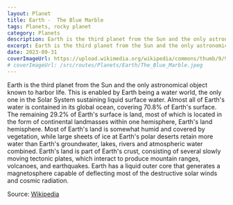 ```yaml
---
layout: Planet
title: Earth -  The Blue Marble
tags: Planets, rocky planet
category: Planets
description: Earth is the third planet from the Sun and the only astronomical object known to harbor life.
excerpt: Earth is the third planet from the Sun and the only astronomical object known to harbor life. About 29% of Earth's surface is land consisting of continents and islands. The remaining 71% is covered with water, mostly by oceans but also by lakes, rivers and other fresh water, which together constitute the hydrosphere.
date: 2023-09-31
coverImageUrl: https://upload.wikimedia.org/wikipedia/commons/thumb/9/97/The_Earth_seen_from_Apollo_17.jpg/1920px-The_Earth_seen_from_Apollo_17.jpg
# coverImageUrl: /src/routes/Planets/Earth/The_Blue_Marble.jpeg
---
```

<script>

// import img from './The_Blue_Marble.jpeg';
</script>

<!-- <img src={img} alt="The Blue Marble" /> -->
Earth is the third planet from the Sun and the only astronomical object known to harbor life. This is enabled by Earth being a water world, the only one in the Solar System sustaining liquid surface water. Almost all of Earth's water is contained in its global ocean, covering 70.8% of Earth's surface. The remaining 29.2% of Earth's surface is land, most of which is located in the form of continental landmasses within one hemisphere, Earth's land hemisphere. Most of Earth's land is somewhat humid and covered by vegetation, while large sheets of ice at Earth's polar deserts retain more water than Earth's groundwater, lakes, rivers and atmospheric water combined. Earth's land is part of Earth's crust, consisting of several slowly moving tectonic plates, which interact to produce mountain ranges, volcanoes, and earthquakes. Earth has a liquid outer core that generates a magnetosphere capable of deflecting most of the destructive solar winds and cosmic radiation.

Source: [Wikipedia](https://en.wikipedia.org/wiki/Earth)

